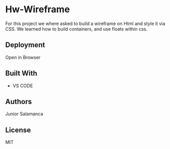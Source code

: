 # Hw-Wireframe
For this project we where asked to build a wireframe on Html and style it via CSS. We learned how to build containers,
and use floats within css.


## Deployment
Open in Browser

## Built With
* VS CODE



## Authors
Junior Salamanca

## License
MIT

